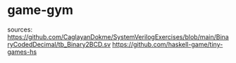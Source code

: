# game-gym
sources:
https://github.com/CaglayanDokme/SystemVerilogExercises/blob/main/BinaryCodedDecimal/tb_Binary2BCD.sv
https://github.com/haskell-game/tiny-games-hs
